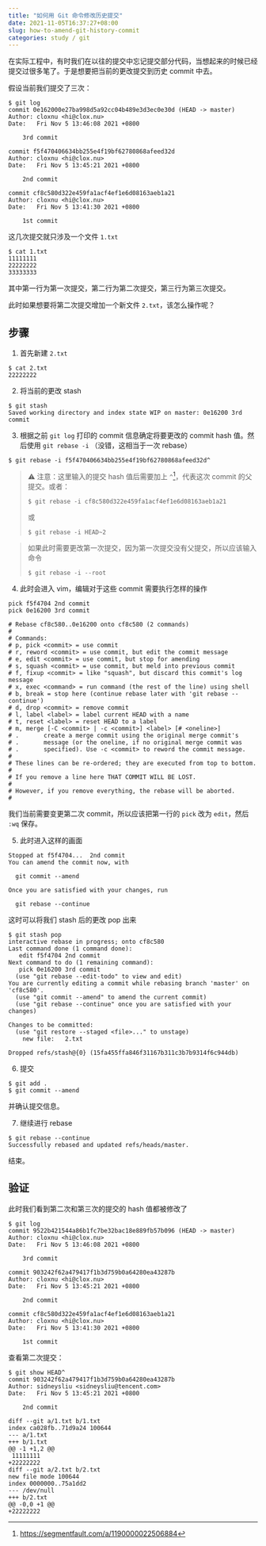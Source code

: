 ```yaml
---
title: "如何用 Git 命令修改历史提交"
date: 2021-11-05T16:37:27+08:00
slug: how-to-amend-git-history-commit
categories: study / git
---
```


在实际工程中，有时我们在以往的提交中忘记提交部分代码，当想起来的时候已经提交过很多笔了。于是想要把当前的更改提交到历史 commit 中去。

假设当前我们提交了三次：

```shell
$ git log
commit 0e162000e27ba998d5a92cc04b489e3d3ec0e30d (HEAD -> master)
Author: cloxnu <hi@clox.nu>
Date:   Fri Nov 5 13:46:08 2021 +0800

    3rd commit

commit f5f470406634bb255e4f19bf62780868afeed32d
Author: cloxnu <hi@clox.nu>
Date:   Fri Nov 5 13:45:21 2021 +0800

    2nd commit

commit cf8c580d322e459fa1acf4ef1e6d08163aeb1a21
Author: cloxnu <hi@clox.nu>
Date:   Fri Nov 5 13:41:30 2021 +0800

    1st commit

```

这几次提交就只涉及一个文件 `1.txt`

```shell
$ cat 1.txt
11111111
22222222
33333333
```

其中第一行为第一次提交，第二行为第二次提交，第三行为第三次提交。

此时如果想要将第二次提交增加一个新文件 `2.txt`，该怎么操作呢？

## 步骤

1. 首先新建 `2.txt`

```shell
$ cat 2.txt
22222222
```

2. 将当前的更改 stash

```shell
$ git stash
Saved working directory and index state WIP on master: 0e16200 3rd commit
```

3. 根据之前 `git log` 打印的 commit 信息确定将要更改的 commit hash 值。然后使用 `git rebase -i` （没错，这相当于一次 rebase）

```shell
$ git rebase -i f5f470406634bb255e4f19bf62780868afeed32d^
```

> ⚠️ 注意：这里输入的提交 hash 值后需要加上 `^`[^1]，代表这次 commit 的父提交。或者：
>
> ```shell
> $ git rebase -i cf8c580d322e459fa1acf4ef1e6d08163aeb1a21
> ```
>
> 或
>
> ```shell
> $ git rebase -i HEAD~2
> ```

> 如果此时需要更改第一次提交，因为第一次提交没有父提交，所以应该输入命令
>
> ```shell
> $ git rebase -i --root
> ```

4. 此时会进入 vim，编辑对于这些 commit 需要执行怎样的操作

```
pick f5f4704 2nd commit
pick 0e16200 3rd commit

# Rebase cf8c580..0e16200 onto cf8c580 (2 commands)
#
# Commands:
# p, pick <commit> = use commit
# r, reword <commit> = use commit, but edit the commit message
# e, edit <commit> = use commit, but stop for amending
# s, squash <commit> = use commit, but meld into previous commit
# f, fixup <commit> = like "squash", but discard this commit's log message
# x, exec <command> = run command (the rest of the line) using shell
# b, break = stop here (continue rebase later with 'git rebase --continue')
# d, drop <commit> = remove commit
# l, label <label> = label current HEAD with a name
# t, reset <label> = reset HEAD to a label
# m, merge [-C <commit> | -c <commit>] <label> [# <oneline>]
# .       create a merge commit using the original merge commit's
# .       message (or the oneline, if no original merge commit was
# .       specified). Use -c <commit> to reword the commit message.
#
# These lines can be re-ordered; they are executed from top to bottom.
#
# If you remove a line here THAT COMMIT WILL BE LOST.
#
# However, if you remove everything, the rebase will be aborted.
#
```

我们当前需要变更第二次 commit，所以应该把第一行的 `pick` 改为 `edit`，然后 `:wq` 保存。

5. 此时进入这样的画面

```
Stopped at f5f4704...  2nd commit
You can amend the commit now, with

  git commit --amend 

Once you are satisfied with your changes, run

  git rebase --continue

```

这时可以将我们 stash 后的更改 pop 出来

```shell
$ git stash pop
interactive rebase in progress; onto cf8c580
Last command done (1 command done):
   edit f5f4704 2nd commit
Next command to do (1 remaining command):
   pick 0e16200 3rd commit
  (use "git rebase --edit-todo" to view and edit)
You are currently editing a commit while rebasing branch 'master' on 'cf8c580'.
  (use "git commit --amend" to amend the current commit)
  (use "git rebase --continue" once you are satisfied with your changes)

Changes to be committed:
  (use "git restore --staged <file>..." to unstage)
	new file:   2.txt

Dropped refs/stash@{0} (15fa455ffa846f31167b311c3b7b9314f6c944db)
```

6. 提交

```shell
$ git add .
$ git commit --amend
```

并确认提交信息。

7. 继续进行 rebase

```shell
$ git rebase --continue
Successfully rebased and updated refs/heads/master.
```

结束。

## 验证

此时我们看到第二次和第三次的提交的 hash 值都被修改了

```shell
$ git log
commit 9522b421544a86b1fc7be32bac18e889fb57b096 (HEAD -> master)
Author: cloxnu <hi@clox.nu>
Date:   Fri Nov 5 13:46:08 2021 +0800

    3rd commit

commit 903242f62a479417f1b3d759b0a64280ea43287b
Author: cloxnu <hi@clox.nu>
Date:   Fri Nov 5 13:45:21 2021 +0800

    2nd commit

commit cf8c580d322e459fa1acf4ef1e6d08163aeb1a21
Author: cloxnu <hi@clox.nu>
Date:   Fri Nov 5 13:41:30 2021 +0800

    1st commit
```

查看第二次提交：

```shell
$ git show HEAD^
commit 903242f62a479417f1b3d759b0a64280ea43287b
Author: sidneysliu <sidneysliu@tencent.com>
Date:   Fri Nov 5 13:45:21 2021 +0800

    2nd commit

diff --git a/1.txt b/1.txt
index ca028fb..71d9a24 100644
--- a/1.txt
+++ b/1.txt
@@ -1 +1,2 @@
 11111111
+22222222
diff --git a/2.txt b/2.txt
new file mode 100644
index 0000000..75a1dd2
--- /dev/null
+++ b/2.txt
@@ -0,0 +1 @@
+22222222
```



[^1]: https://segmentfault.com/a/1190000022506884

